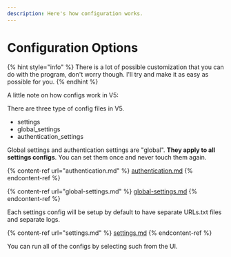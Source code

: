 ```yaml
---
description: Here's how configuration works.
---
```


# Configuration Options

{% hint style="info" %}
There is a lot of possible customization that you can do with the program, don't worry though. I'll try and make it as easy as possible for you.
{% endhint %}

A little note on how configs work in V5:

There are three type of config files in V5.

* settings
* global\_settings
* authentication\_settings

Global settings and authentication settings are "global". **They apply to all settings configs**. You can set them once and never touch them again.

{% content-ref url="authentication.md" %}
[authentication.md](authentication.md)
{% endcontent-ref %}

{% content-ref url="global-settings.md" %}
[global-settings.md](global-settings.md)
{% endcontent-ref %}

Each settings config will be setup by default to have separate URLs.txt files and separate logs.

{% content-ref url="settings.md" %}
[settings.md](settings.md)
{% endcontent-ref %}

You can run all of the configs by selecting such from the UI.
